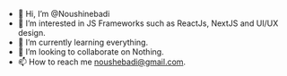 - 👋 Hi, I’m @Noushinebadi
- 👀 I’m interested in JS Frameworks such as ReactJs, NextJS and UI/UX design.
- 🌱 I’m currently learning everything.
- 💞️ I’m looking to collaborate on Nothing.
- 📫 How to reach me noushebadi@gmail.com.

<!---
Noushinebadi/Noushinebadi is a ✨ special ✨ repository because its `README.md` (this file) appears on your GitHub profile.
You can click the Preview link to take a look at your changes.
--->
